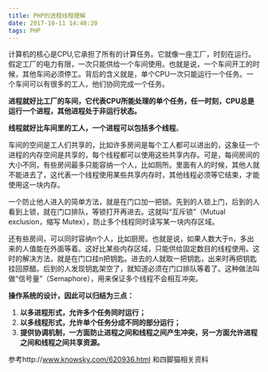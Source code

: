```yaml
---
title: PHP的进程线程理解
date: 2017-10-11 14:48:20
tags: PHP
---
```

计算机的核心是CPU,它承担了所有的计算任务。它就像一座工厂，时刻在运行。假定工厂的电力有限，一次只能供给一个车间使用。也就是说，一个车间开工的时候，其他车间必须停工。背后的含义就是，单个CPU一次只能运行一个任务。一个车间可以有很多的工人，他们协同完成一个任务。

**进程就好比工厂的车间，它代表CPU所能处理的单个任务，任一时刻，CPU总是运行一个进程，其他进程处于非运行状态。**

**线程就好比车间里的工人，一个进程可以包括多个线程**。

车间的空间是工人们共享的，比如许多房间是每个工人都可以进出的，这象征一个进程的内存空间是共享的，每个线程都可以使用这些共享内存。可是，每间房间的大小不同，有些房间最多只能容纳一个人，比如厕所。里面有人的时候，其他人就不能进去了，这代表一个线程使用某些共享内存时，其他线程必须等它结束，才能使用这一块内存。

一个防止他人进入的简单方法，就是在门口加一把锁。先到的人锁上门，后到的人看到上锁，就在门口排队，等锁打开再进去。这就叫“互斥锁”（Mutual exclusion，缩写 Mutex），防止多个线程同时读写某一块内存区域。

还有些房间，可以同时容纳n个人，比如厨房。也就是说，如果人数大于n，多出来的人值能在外面等着。这好比某些内存区域，只能供给固定数目的线程使用。这时的解决方法，就是在门口挂n把钥匙。进去的人就取一把钥匙，出来时再把钥匙挂回原醋。后到的人发现钥匙架空了，就知道必须在门口排队等着了。这种做法叫做“信号量”（Semaphore），用来保证多个线程不会相互冲突。

**操作系统的设计，因此可以归结为三点：**

1. **以多进程形式，允许多个任务同时运行；**2. **以多线程形式，允许单个任务分成不同的部分运行；**3. **提供协调机制，一方面防止进程之间和线程之间产生冲突，另一方面允许进程之间和线程之间共享资源。**

参考http://www.knowsky.com/620936.html 和四脚猫相关资料